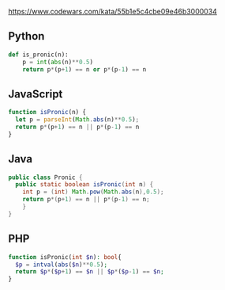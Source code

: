 https://www.codewars.com/kata/55b1e5c4cbe09e46b3000034

## Python
```python
def is_pronic(n):
    p = int(abs(n)**0.5)
    return p*(p+1) == n or p*(p-1) == n
```

## JavaScript
```js
function isPronic(n) {
  let p = parseInt(Math.abs(n)**0.5);
  return p*(p+1) == n || p*(p-1) == n
}
```

## Java
```java
public class Pronic {
  public static boolean isPronic(int n) {
    int p = (int) Math.pow(Math.abs(n),0.5);
    return p*(p+1) == n || p*(p-1) == n;
	}
}
```

## PHP
```php
function isPronic(int $n): bool{
  $p = intval(abs($n)**0.5);
  return $p*($p+1) == $n || $p*($p-1) == $n;
}
```